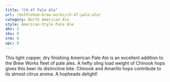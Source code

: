 ```yaml
---
title: "CH-47 Pale Ale"
url: /bethlehem-brew-works/ch-47-pale-ale/
category: North American Ale
style: American-Style Pale Ale
abv: 5
ibu: 0
srm: 0
upc: 0
---
```

This light copper, dry finishing American Pale Ale is an excellent addition to the Brew Works fleet of pale ales. A hefty sling load weight of Chinook hops gives this beer its distinctive bite. Chinook and Amarillo hops contribute to its almost citrus aroma. A hopheads delight!
